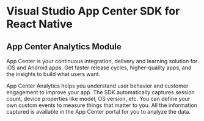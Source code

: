 # Visual Studio App Center SDK for React Native
## App Center Analytics Module

App Center is your continuous integration, delivery and learning solution for iOS and Android apps. Get faster release cycles, higher-quality apps, and the insights to build what users want.

App Center Analytics helps you understand user behavior and customer engagement to improve your app. The SDK automatically captures session count, device properties like model, OS version, etc. You can define your own custom events to measure things that matter to you. All the information captured is available in the App Center portal for you to analyze the data.
